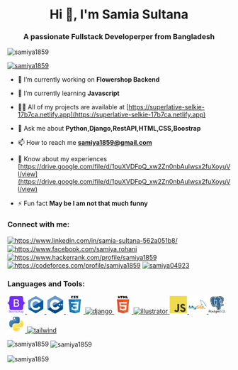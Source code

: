 <h1 align="center">Hi 👋, I'm Samia Sultana</h1>
<h3 align="center">A passionate Fullstack Developerper from Bangladesh</h3>

<p align="left"> <img src="https://komarev.com/ghpvc/?username=samiya1859&label=Profile%20views&color=0e75b6&style=flat" alt="samiya1859" /> </p>

<p align="left"> <a href="https://github.com/ryo-ma/github-profile-trophy"><img src="https://github-profile-trophy.vercel.app/?username=samiya1859" alt="samiya1859" /></a> </p>

- 🔭 I’m currently working on **Flowershop Backend**

- 🌱 I’m currently learning **Javascript**

- 👨‍💻 All of my projects are available at [https://superlative-selkie-17b7ca.netlify.app](https://superlative-selkie-17b7ca.netlify.app)

- 💬 Ask me about **Python,Django,RestAPI,HTML,CSS,Boostrap**

- 📫 How to reach me **samiya1859@gmail.com**

- 📄 Know about my experiences [https://drive.google.com/file/d/1puXVDFpQ_xw2Zn0nbAuIwsx2fuXoyuVl/view](https://drive.google.com/file/d/1puXVDFpQ_xw2Zn0nbAuIwsx2fuXoyuVl/view)

- ⚡ Fun fact **May be I am not that much funny**

<h3 align="left">Connect with me:</h3>
<p align="left">
<a href="https://linkedin.com/in/https://www.linkedin.com/in/samia-sultana-562a051b8/" target="blank"><img align="center" src="https://raw.githubusercontent.com/rahuldkjain/github-profile-readme-generator/master/src/images/icons/Social/linked-in-alt.svg" alt="https://www.linkedin.com/in/samia-sultana-562a051b8/" height="30" width="40" /></a>
<a href="https://fb.com/https://www.facebook.com/samiya.rohani" target="blank"><img align="center" src="https://raw.githubusercontent.com/rahuldkjain/github-profile-readme-generator/master/src/images/icons/Social/facebook.svg" alt="https://www.facebook.com/samiya.rohani" height="30" width="40" /></a>
<a href="https://www.hackerrank.com/https://www.hackerrank.com/profile/samiya1859" target="blank"><img align="center" src="https://raw.githubusercontent.com/rahuldkjain/github-profile-readme-generator/master/src/images/icons/Social/hackerrank.svg" alt="https://www.hackerrank.com/profile/samiya1859" height="30" width="40" /></a>
<a href="https://codeforces.com/profile/https://codeforces.com/profile/samiya1859" target="blank"><img align="center" src="https://raw.githubusercontent.com/rahuldkjain/github-profile-readme-generator/master/src/images/icons/Social/codeforces.svg" alt="https://codeforces.com/profile/samiya1859" height="30" width="40" /></a>
<a href="https://discord.gg/samiya04923" target="blank"><img align="center" src="https://raw.githubusercontent.com/rahuldkjain/github-profile-readme-generator/master/src/images/icons/Social/discord.svg" alt="samiya04923" height="30" width="40" /></a>
</p>

<h3 align="left">Languages and Tools:</h3>
<p align="left"> <a href="https://getbootstrap.com" target="_blank" rel="noreferrer"> <img src="https://raw.githubusercontent.com/devicons/devicon/master/icons/bootstrap/bootstrap-plain-wordmark.svg" alt="bootstrap" width="40" height="40"/> </a> <a href="https://www.cprogramming.com/" target="_blank" rel="noreferrer"> <img src="https://raw.githubusercontent.com/devicons/devicon/master/icons/c/c-original.svg" alt="c" width="40" height="40"/> </a> <a href="https://www.w3schools.com/cpp/" target="_blank" rel="noreferrer"> <img src="https://raw.githubusercontent.com/devicons/devicon/master/icons/cplusplus/cplusplus-original.svg" alt="cplusplus" width="40" height="40"/> </a> <a href="https://www.w3schools.com/css/" target="_blank" rel="noreferrer"> <img src="https://raw.githubusercontent.com/devicons/devicon/master/icons/css3/css3-original-wordmark.svg" alt="css3" width="40" height="40"/> </a> <a href="https://www.djangoproject.com/" target="_blank" rel="noreferrer"> <img src="https://cdn.worldvectorlogo.com/logos/django.svg" alt="django" width="40" height="40"/> </a> <a href="https://www.w3.org/html/" target="_blank" rel="noreferrer"> <img src="https://raw.githubusercontent.com/devicons/devicon/master/icons/html5/html5-original-wordmark.svg" alt="html5" width="40" height="40"/> </a> <a href="https://www.adobe.com/in/products/illustrator.html" target="_blank" rel="noreferrer"> <img src="https://www.vectorlogo.zone/logos/adobe_illustrator/adobe_illustrator-icon.svg" alt="illustrator" width="40" height="40"/> </a> <a href="https://developer.mozilla.org/en-US/docs/Web/JavaScript" target="_blank" rel="noreferrer"> <img src="https://raw.githubusercontent.com/devicons/devicon/master/icons/javascript/javascript-original.svg" alt="javascript" width="40" height="40"/> </a> <a href="https://www.mysql.com/" target="_blank" rel="noreferrer"> <img src="https://raw.githubusercontent.com/devicons/devicon/master/icons/mysql/mysql-original-wordmark.svg" alt="mysql" width="40" height="40"/> </a> <a href="https://www.postgresql.org" target="_blank" rel="noreferrer"> <img src="https://raw.githubusercontent.com/devicons/devicon/master/icons/postgresql/postgresql-original-wordmark.svg" alt="postgresql" width="40" height="40"/> </a> <a href="https://www.python.org" target="_blank" rel="noreferrer"> <img src="https://raw.githubusercontent.com/devicons/devicon/master/icons/python/python-original.svg" alt="python" width="40" height="40"/> </a> <a href="https://tailwindcss.com/" target="_blank" rel="noreferrer"> <img src="https://www.vectorlogo.zone/logos/tailwindcss/tailwindcss-icon.svg" alt="tailwind" width="40" height="40"/> </a> </p>

<p><img align="left" src="https://github-readme-stats.vercel.app/api/top-langs?username=samiya1859&show_icons=true&locale=en&layout=compact" alt="samiya1859" /></p>

<p>&nbsp;<img align="center" src="https://github-readme-stats.vercel.app/api?username=samiya1859&show_icons=true&locale=en" alt="samiya1859" /></p>

<p><img align="center" src="https://github-readme-streak-stats.herokuapp.com/?user=samiya1859&" alt="samiya1859" /></p>

